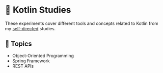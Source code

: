 # :robot: Kotlin Studies

These experiments cover different tools and concepts related to Kotlin from my [self-directed](https://github.com/DanielBrito/self-learning) studies.

## :bookmark_tabs: Topics

- Object-Oriented Programming
- Spring Framework
- REST APIs

